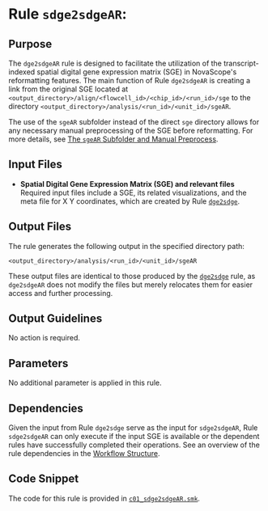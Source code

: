 # Rule `sdge2sdgeAR`:

## Purpose
The `dge2sdgeAR` rule is designed to facilitate the utilization of the transcript-indexed spatial digital gene expression matrix (SGE) in NovaScope's reformatting features. The main function of Rule `dge2sdgeAR` is creating a link from the original SGE located at `<output_directory>/align/<flowcell_id>/<chip_id>/<run_id>/sge` to the directory `<output_directory>/analysis/<run_id>/<unit_id>/sgeAR`. 

The use of the `sgeAR` subfolder instead of the direct `sge` directory allows for any necessary manual preprocessing of the SGE before reformatting. For more details, see [The `sgeAR` Subfolder and Manual Preprocess](../../basic_usage/output.md#analysis).

## Input Files
* **Spatial Digital Gene Expression Matrix (SGE) and relevant files**
Required input files include a SGE, its related visualizations, and the meta file for X Y coordinates, which are created by Rule [`dge2sdge`](./dge2sdge.md).

## Output Files
The rule generates the following output in the specified directory path:
```
<output_directory>/analysis/<run_id>/<unit_id>/sgeAR
```

These output files are identical to those produced by the [`dge2sdge`](./dge2sdge.md) rule, as `dge2sdgeAR` does not modify the files but merely relocates them for easier access and further processing.

## Output Guidelines
No action is required.

## Parameters
No additional parameter is applied in this rule.

## Dependencies
Given the input from Rule `dge2sdge` serve as the input for `sdge2sdgeAR`, Rule `sdge2sdgeAR` can only execute if the input SGE is available or the dependent rules have successfully completed their operations. See an overview of the rule dependencies in the [Workflow Structure](../../home/workflow_structure.md).

## Code Snippet
The code for this rule is provided in [`c01_sdge2sdgeAR.smk`](https://github.com/seqscope/NovaScope/blob/main/rules/c01_sdge2sdgeAR.smk).
